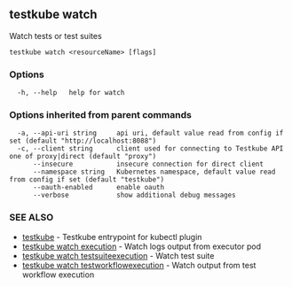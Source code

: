 ## testkube watch

Watch tests or test suites

```
testkube watch <resourceName> [flags]
```

### Options

```
  -h, --help   help for watch
```

### Options inherited from parent commands

```
  -a, --api-uri string     api uri, default value read from config if set (default "http://localhost:8088")
  -c, --client string      client used for connecting to Testkube API one of proxy|direct (default "proxy")
      --insecure           insecure connection for direct client
      --namespace string   Kubernetes namespace, default value read from config if set (default "testkube")
      --oauth-enabled      enable oauth
      --verbose            show additional debug messages
```

### SEE ALSO

* [testkube](testkube.md)	 - Testkube entrypoint for kubectl plugin
* [testkube watch execution](testkube_watch_execution.md)	 - Watch logs output from executor pod
* [testkube watch testsuiteexecution](testkube_watch_testsuiteexecution.md)	 - Watch test suite
* [testkube watch testworkflowexecution](testkube_watch_testworkflowexecution.md)	 - Watch output from test workflow execution

